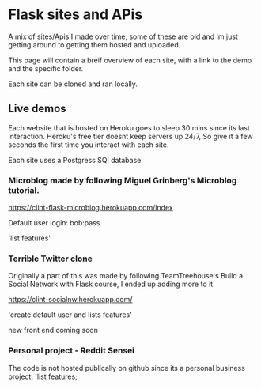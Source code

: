 # Flask sites and APis
A mix of sites/Apis I made over time, some of these are old and Im just getting around to getting them hosted and uploaded.

This page will contain a breif overview of each site, with a link to the demo and the specific folder. 

Each site can be cloned and ran locally.


## Live demos 
Each website that is hosted on Heroku goes to sleep 30 mins since its last interaction. Heroku's free tier doesnt keep servers up 24/7, So give it a few seconds the first time you interact with each site. 


Each site uses a Postgress SQl database.


### Microblog made by following Miguel Grinberg's Microblog tutorial.
https://clint-flask-microblog.herokuapp.com/index 

Default user login:  bob:pass

'list features'



### Terrible Twitter clone 
Originally a part of this was made by following TeamTreehouse's Build a Social Network with Flask course, I ended up adding more to it. 

https://clint-socialnw.herokuapp.com/

'create default user and lists features' 

new front end coming soon



### Personal project - Reddit Sensei
The code is not hosted publically on github since its a personal business project. 
'list features; 


